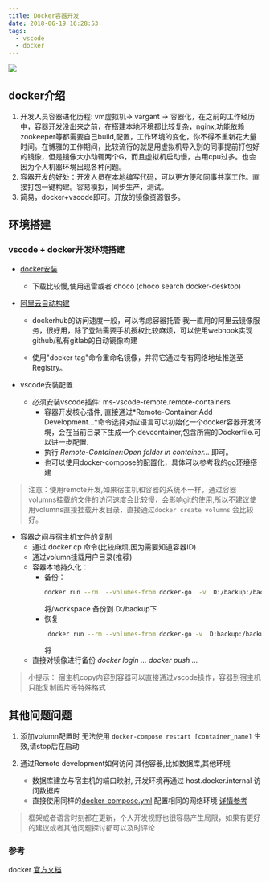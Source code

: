 ```yaml
---
title: Docker容器开发
date: 2018-06-19 16:28:53
tags:
  - vscode
  - docker
---
```


[![](https://img.shields.io/badge/docker-yellow)][1]


##  docker介绍
1.  开发人员容器进化历程: vm虚拟机-> vargant -> 容器化，在之前的工作经历中，容器开发没出来之前，在搭建本地环境都比较复杂，nginx,功能依赖zookeeper等都需要自己build,配置，工作环境的变化，你不得不重新花大量时间。在博雅的工作期间，比较流行的就是用虚拟机导入别的同事提前打包好的镜像，但是镜像大小动辄两个G，而且虚拟机启动慢，占用cpu过多。也会因为个人机器环境出现各种问题。
2.  容器开发的好处：开发人员在本地编写代码，可以更方便和同事共享工作。直接打包一键构建。容易模拟，同步生产，测试。
3.  简易，docker+vscode即可。开放的镜像资源很多。

## 环境搭建
### vscode + docker开发环境搭建
- [docker安装](https://docs.docker.com/docker-for-windows/install/)
  - 下载比较慢,使用迅雷或者 choco (choco search docker-desktop)

- [阿里云自动构建](https://yq.aliyun.com/articles/58512)
    - dockerhub的访问速度一般，可以考虑容器托管
  我一直用的阿里云镜像服务，很好用，除了登陆需要手机授权比较麻烦，可以使用webhook实现 github/私有gitlab的自动镜像构建

  - 使用"docker tag"命令重命名镜像，并将它通过专有网络地址推送至Registry。

- vscode安装配置
  
  -  必须安装vscode插件: ms-vscode-remote.remote-containers
     -  容器开发核心插件, 直接通过*Remote-Container:Add Development...*命令选择对应语言可以初始化一个docker容器开发环境，会在当前目录下生成一个.devcontainer,包含所需的Dockerfile.可以进一步配置.
     - 执行 *Remote-Container:Open folder in container...* 即可。
     - 也可以使用docker-compose的配置化，具体可以参考我的[go环境](https://github.com/canbefree/docker-go)搭建
  
> 注意：使用remote开发,如果宿主机和容器的系统不一样，通过容器volumns挂载的文件的访问速度会比较慢，会影响git的使用,所以不建议使用volumns直接挂载开发目录，直接通过`docker create volumns` 会比较好。

  - 容器之间与宿主机文件的复制
    - 通过 docker cp 命令(比较麻烦,因为需要知道容器ID)
    - 通过volumn挂载用户目录(推荐)
    - 容器本地持久化：
      - 备份：
          ```bash
          docker run --rm  --volumes-from docker-go  -v  D:/backup:/backup ubuntu tar cvf backup/back.tar -C /workspace .
          ```
          将/workspace 备份到 D:/backup下 
      - 恢复
          ```bash
           docker run --rm --volumes-from docker-go -v  D:backup:/backup ubuntu tar xvf backup/back.tar -C /workspace
          ```
          将
    - 直接对镜像进行备份 *docker login ... docker push ...*
> 小提示： 宿主机copy内容到容器可以直接通过vscode操作，容器到宿主机只能复制图片等特殊格式


## 其他问题问题

1. 添加volumn配置时 无法使用 `docker-compose restart [container_name]` 生效,请stop后在启动
  

2. 通过Remote development如何访问 其他容器,比如数据库,其他环境
    -  数据库建立与宿主机的端口映射, 开发环境再通过 host.docker.internal 访问数据库
    -  直接使用同样的[docker-compose.yml](https://github.com/microsoft/vscode-dev-containers/tree/master/containers/docker-in-docker-compose/.devcontainer) 配置相同的网络环境 [详情参考](https://code.visualstudio.com/docs/remote/containers-advanced)

> 框架或者语言时刻都在更新，个人开发视野也很容易产生局限，如果有更好的建议或者其他问题探讨都可以及时评论

### 参考

docker [官方文档][1]

[1]:https://docs.docker.com/
